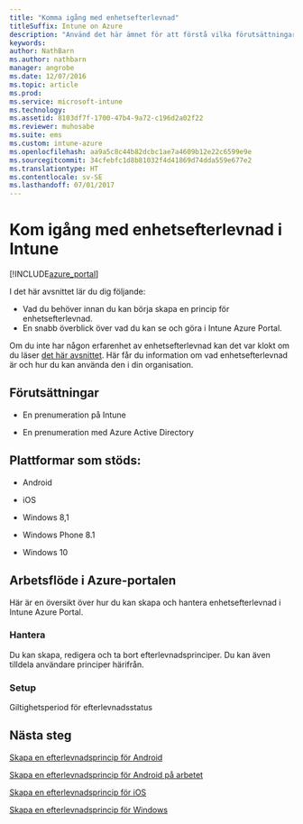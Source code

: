 ```yaml
---
title: "Komma igång med enhetsefterlevnad"
titleSuffix: Intune on Azure
description: "Använd det här ämnet för att förstå vilka förutsättningar du behöver för att skapa efterlevnadsprinciper i Microsoft Intune”"
keywords: 
author: NathBarn
ms.author: nathbarn
manager: angrobe
ms.date: 12/07/2016
ms.topic: article
ms.prod: 
ms.service: microsoft-intune
ms.technology: 
ms.assetid: 8103df7f-1700-47b4-9a72-c196d2a02f22
ms.reviewer: muhosabe
ms.suite: ems
ms.custom: intune-azure
ms.openlocfilehash: aa9a5c8c44b82dcbc1ae7a4609b12e22c6599e9e
ms.sourcegitcommit: 34cfebfc1d8b81032f4d41869d74dda559e677e2
ms.translationtype: HT
ms.contentlocale: sv-SE
ms.lasthandoff: 07/01/2017
---
```

# <a name="get-started-with-device-compliance-in-intune"></a>Kom igång med enhetsefterlevnad i Intune


[!INCLUDE[azure_portal](./includes/azure_portal.md)]

I det här avsnittet lär du dig följande: 

- Vad du behöver innan du kan börja skapa en princip för enhetsefterlevnad.
- En snabb överblick över vad du kan se och göra i Intune Azure Portal. 

Om du inte har någon erfarenhet av enhetsefterlevnad kan det var klokt om du läser [det här avsnittet](device-compliance.md). Här får du information om vad enhetsefterlevnad är och hur du kan använda den i din organisation.

##  <a name="pre-requisites"></a>Förutsättningar

-   En prenumeration på Intune

-   En prenumeration med Azure Active Directory

##  <a name="supported-platforms"></a>Plattformar som stöds:

-   Android

-   iOS

-   Windows 8,1

-   Windows Phone 8.1

-   Windows 10

##  <a name="azure-portal-workflow"></a>Arbetsflöde i Azure-portalen

Här är en översikt över hur du kan skapa och hantera enhetsefterlevnad i Intune Azure Portal.

<!---### Overview

When you choose the **Set device compliance** workload, the blade opens with an  **Overview** section that displays a summary view of your compliance policies that you have created and the status of the devices they have been applied to. If you
don’t have any policies configured yet, the overview will just include the various reports but with no data.--->

### <a name="manage"></a>Hantera

Du kan skapa, redigera och ta bort efterlevnadsprinciper. Du kan även tilldela användare principer härifrån.

<!---### Monitor

This section is a detailed view of what you see in the **Overview**. A list of all the reports are displayed in this section and you can interactively drill down through each of these reports.--->

### <a name="setup"></a>Setup

Giltighetsperiod för efterlevnadsstatus

##  <a name="next-steps"></a>Nästa steg
[Skapa en efterlevnadsprincip för Android](compliance-policy-create-android.md)

[Skapa en efterlevnadsprincip för Android på arbetet](compliance-policy-create-android-for-work.md)

[Skapa en efterlevnadsprincip för iOS](compliance-policy-create-ios.md)

[Skapa en efterlevnadsprincip för Windows](compliance-policy-create-windows.md)
